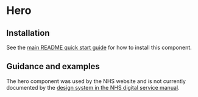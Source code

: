 # Hero

## Installation

See the [main README quick start guide](https://github.com/nhsuk/nhsuk-frontend#quick-start) for how to install this component.

## Guidance and examples

The hero component was used by the NHS website and is not currently documented by the [design system in the NHS digital service manual](https://service-manual.nhs.uk/design-system).
